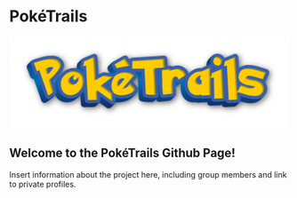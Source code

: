 # PokéTrails

![logo](../assets/logo.png)

## Welcome to the PokéTrails Github Page!

Insert information about the project here, including group members and link to private profiles.
